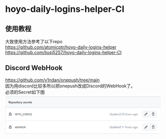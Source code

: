 # hoyo-daily-logins-helper-CI

## 使用教程

大致使用方法参考了以下repo  
<https://github.com/atomicptr/hoyo-daily-logins-helper>  
<https://github.com/liusj5257/hoyo-daily-logins-helper-CI>

## Discord WebHook

<https://github.com/y1ndan/onepush/tree/main>  
因为用discord比较多所以把onepush改成Discord的WebHook了。  
必须的Secret如下图  
![pic](https://github.com/NepgearG/starrail/blob/main/key.png)
